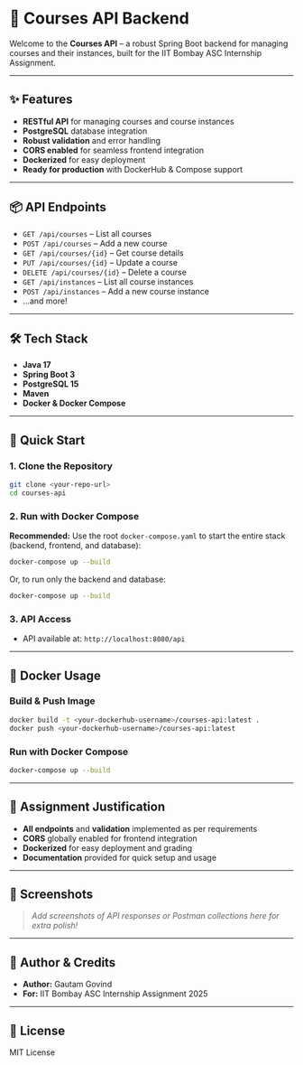 # 🚀 Courses API Backend

Welcome to the **Courses API** – a robust Spring Boot backend for managing courses and their instances, built for the IIT Bombay ASC Internship Assignment.

---

## ✨ Features

- **RESTful API** for managing courses and course instances
- **PostgreSQL** database integration
- **Robust validation** and error handling
- **CORS enabled** for seamless frontend integration
- **Dockerized** for easy deployment
- **Ready for production** with DockerHub & Compose support

---

## 📦 API Endpoints

- `GET /api/courses` – List all courses
- `POST /api/courses` – Add a new course
- `GET /api/courses/{id}` – Get course details
- `PUT /api/courses/{id}` – Update a course
- `DELETE /api/courses/{id}` – Delete a course
- `GET /api/instances` – List all course instances
- `POST /api/instances` – Add a new course instance
- ...and more!

---

## 🛠️ Tech Stack

- **Java 17**
- **Spring Boot 3**
- **PostgreSQL 15**
- **Maven**
- **Docker & Docker Compose**

---

## 🚀 Quick Start

### 1. Clone the Repository

```sh
git clone <your-repo-url>
cd courses-api
```

### 2. Run with Docker Compose

**Recommended:** Use the root `docker-compose.yaml` to start the entire stack (backend, frontend, and database):

```sh
docker-compose up --build
```

Or, to run only the backend and database:

```sh
docker-compose up --build
```

### 3. API Access

- API available at: `http://localhost:8080/api`

---

## 🐳 Docker Usage

### Build & Push Image

```sh
docker build -t <your-dockerhub-username>/courses-api:latest .
docker push <your-dockerhub-username>/courses-api:latest
```

### Run with Docker Compose

```sh
docker-compose up --build
```

---

## 📝 Assignment Justification

- **All endpoints** and **validation** implemented as per requirements
- **CORS** globally enabled for frontend integration
- **Dockerized** for easy deployment and grading
- **Documentation** provided for quick setup and usage

---

## 📸 Screenshots

> _Add screenshots of API responses or Postman collections here for extra polish!_

---

## 🤝 Author & Credits

- **Author:** Gautam Govind
- **For:** IIT Bombay ASC Internship Assignment 2025

---

## 📄 License

MIT License
